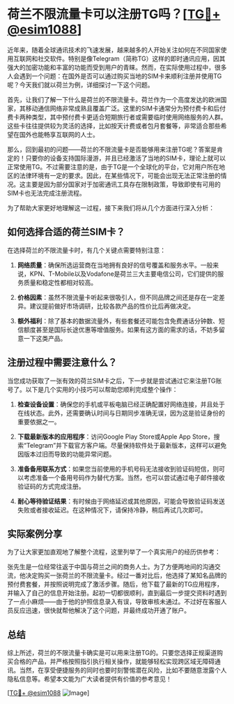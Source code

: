 # 荷兰不限流量卡可以注册TG吗？[[TG💪+ @esim1088](https://t.me/s/esim1088)]

近年来，随着全球通讯技术的飞速发展，越来越多的人开始关注如何在不同国家使用互联网和社交软件。特别是像Telegram（简称TG）这样的即时通讯应用，因其强大的加密功能和丰富的功能而受到用户的青睐。然而，在实际使用过程中，很多人会遇到一个问题：在国外是否可以通过购买当地的SIM卡来顺利注册并使用TG呢？今天我们就以荷兰为例，详细探讨一下这个问题。

首先，让我们了解一下什么是荷兰的不限流量卡。荷兰作为一个高度发达的欧洲国家，其移动通信网络非常成熟且覆盖广泛。这里的SIM卡通常分为预付费卡和后付费卡两种类型，其中预付费卡更适合短期旅行者或需要临时使用网络服务的人群。这些卡往往提供较为灵活的选择，比如按天计费或者包月套餐等，非常适合那些希望在国外也能畅享互联网的人士。

那么，回到最初的问题——荷兰的不限流量卡是否能够用来注册TG呢？答案是肯定的！只要你的设备支持国际漫游，并且已经激活了当地的SIM卡，理论上就可以正常使用TG。不过需要注意的是，由于TG是一个全球化的平台，它对用户所在地区的法律环境有一定的要求。因此，在某些情况下，可能会出现无法正常注册的情况。这主要是因为部分国家对于加密通讯工具存在限制政策，导致即使有可用的SIM卡也无法完成注册流程。

为了帮助大家更好地理解这一过程，接下来我们将从几个方面进行深入分析：

## 如何选择合适的荷兰SIM卡？

在选择荷兰的不限流量卡时，有几个关键点需要特别注意：

1. **网络质量**：确保所选运营商在当地拥有良好的信号覆盖和服务水平。一般来说，KPN、T-Mobile以及Vodafone是荷兰三大主要电信公司，它们提供的服务质量和稳定性都相对较高。
   
2. **价格因素**：虽然不限流量卡听起来很吸引人，但不同品牌之间还是存在一定差异。建议提前做好市场调研，比较各款产品的性价比后再做决定。

3. **额外福利**：除了基本的数据流量外，有些套餐还可能包含免费通话分钟数、短信额度甚至是国际长途优惠等增值服务。如果有这方面的需求的话，不妨多留意一下这类产品。

## 注册过程中需要注意什么？

当您成功获取了一张有效的荷兰SIM卡之后，下一步就是尝试通过它来注册TG账号了。以下是几个实用的小技巧可以帮助您顺利完成整个操作：

1. **检查设备设置**：确保您的手机或平板电脑已经正确配置好网络连接，并且处于在线状态。此外，还需要确认时间与日期同步准确无误，因为这是验证身份的重要依据之一。

2. **下载最新版本的应用程序**：访问Google Play Store或Apple App Store，搜索“Telegram”并下载官方客户端。尽量保持软件处于最新版本，这样可以避免因版本过旧而导致的功能异常问题。

3. **准备备用联系方式**：如果您当前使用的手机号码无法接收到验证码短信，则可以考虑准备一个备用号码作为替代方案。当然，也可以尝试通过电子邮件接收验证码的方式完成注册。

4. **耐心等待验证结果**：有时候由于网络延迟或其他原因，可能会导致验证码发送失败或者接收延迟。在这种情况下，请保持冷静，稍后再试几次即可。

## 实际案例分享

为了让大家更加直观地了解整个流程，这里列举了一个真实用户的经历供参考：

张先生是一位经常往返于中国与荷兰之间的商务人士。为了方便两地间的沟通交流，他决定购买一张荷兰的不限流量卡。经过一番对比后，他选择了某知名品牌的预付费套餐，并按照说明完成了激活步骤。随后，他下载了最新的TG应用程序，并输入了自己的信息开始注册。起初一切都很顺利，直到最后一步提交资料时遇到了一点小麻烦——由于他的护照信息录入有误，导致审核未通过。不过好在客服人员反应迅速，很快就帮他解决了这个问题，并最终成功开通了账户。

## 总结

综上所述，荷兰的不限流量卡确实是可以用来注册TG的。只要您选择正规渠道购买合格的产品，并严格按照指引执行相关操作，就能够轻松实现跨区域无障碍通讯。当然，在享受便捷服务的同时也要时刻警惕潜在风险，比如不要随意泄露个人隐私信息等。希望本文能为广大读者提供有价值的参考意见！

[[TG💪+ @esim1088](https://t.me/s/esim1088) ![Image](https://i.postimg.cc/4NQfJmqS/Snipaste-2025-05-13-00-14-12.png)]
